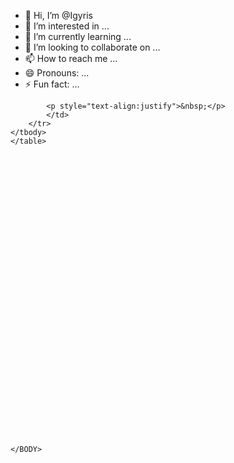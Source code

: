 - 👋 Hi, I’m @Igyris
- 👀 I’m interested in ...
- 🌱 I’m currently learning ...
- 💞️ I’m looking to collaborate on ...
- 📫 How to reach me ...
- 😄 Pronouns: ...
- ⚡ Fun fact: ...

<!---
Igyris/Igyris is a ✨ special ✨ repository because its `README.md` (this file) appears on your GitHub profile.
You can click the Preview link to take a look at your changes.
--->


			<p style="text-align:justify">&nbsp;</p>
			</td>
		</tr>
	</tbody>
	</table>

<p>&nbsp;</p>

<p>&nbsp;</p>

<p>&nbsp;</p>

<p>&nbsp;</p>

<p>&nbsp;</p>

<p>&nbsp;</p>

<p>&nbsp;
<p>&nbsp;</p>
</p>

<p>&nbsp;</p>

<p>&nbsp;</p>

<p>&nbsp;</p>
<p>&nbsp;</p>




<p>&nbsp;</p>






<p>&nbsp;</p>


<p>&nbsp;</p>



	</BODY>
</HTML>

